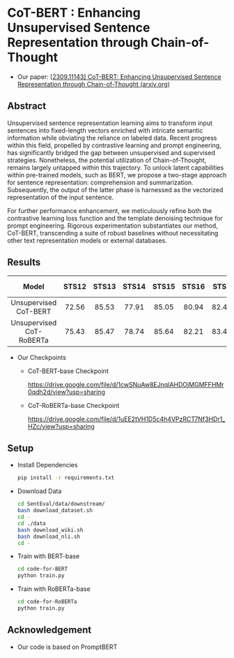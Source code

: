# CoT-BERT : Enhancing Unsupervised Sentence Representation through Chain-of-Thought  

- Our paper: [[2309.11143\] CoT-BERT: Enhancing Unsupervised Sentence Representation through Chain-of-Thought (arxiv.org)](https://arxiv.org/abs/2309.11143)

## Abstract

Unsupervised sentence representation learning aims to transform input sentences into fixed-length vectors enriched with intricate semantic information while obviating the reliance on labeled data. Recent progress within this field, propelled by contrastive learning and prompt engineering, has significantly bridged the gap between unsupervised and supervised strategies. Nonetheless, the potential utilization of Chain-of-Thought, remains largely untapped within this trajectory. To unlock latent capabilities within pre-trained models, such as BERT, we propose a two-stage approach for sentence representation: comprehension and summarization. Subsequently, the output of the latter phase is harnessed as the vectorized representation of the input sentence. 

For further performance enhancement, we meticulously refine both the contrastive learning loss function and the template denoising technique for prompt engineering. Rigorous experimentation substantiates our method, CoT-BERT, transcending a suite of robust baselines without necessitating other text representation models or external databases.

## Results

|          Model           | STS12 | STS13 | STS14 | STS15 | STS16 | STSb  | SICK-R | Avg.  |
| :----------------------: | :---: | :---: | :---: | :---: | :---: | :---: | :----: | :---: |
|  Unsupervised CoT-BERT   | 72.56 | 85.53 | 77.91 | 85.05 | 80.94 | 82.40 | 71.41  | 79.40 |
| Unsupervised CoT-RoBERTa | 75.43 | 85.47 | 78.74 | 85.64 | 82.21 | 83.40 | 73.46  | 80.62 |

- Our Checkpoints

  - CoT-BERT-base Checkpoint

    https://drive.google.com/file/d/1cwSNuAw8EJnqIAHDOjMGMFFHMr0qdh2d/view?usp=sharing

  - CoT-RoBERTa-base Checkpoint

    https://drive.google.com/file/d/1uEE2tVH1D5c4h4VPzRCT7Nf3HDr1_HZc/view?usp=sharing

## Setup

- Install Dependencies

  ```sh
  pip install -r requirements.txt
  ```

- Download Data

  ```sh
  cd SentEval/data/downstream/
  bash download_dataset.sh
  cd -
  cd ./data
  bash download_wiki.sh
  bash download_nli.sh
  cd -
  ```

- Train with BERT-base

  ```sh
  cd code-for-BERT
  python train.py
  ```

- Train with RoBERTa-base

  ```sh
  cd code-for-RoBERTa
  python train.py
  ```

## Acknowledgement

- Our code is based on PromptBERT